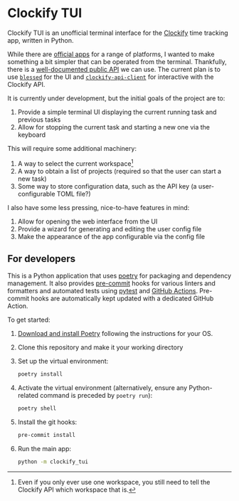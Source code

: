 # Clockify TUI

Clockify TUI is an unofficial terminal interface for the [Clockify] time tracking app, written in Python.

While there are [official apps] for a range of platforms, I wanted to make something a bit simpler that can be operated from the terminal. Thankfully, there is a [well-documented public API] we can use. The current plan is to use [`blessed`] for the UI and [`clockify-api-client`] for interactive with the Clockify API.

It is currently under development, but the initial goals of the project are to:

1. Provide a simple terminal UI displaying the current running task and previous tasks
1. Allow for stopping the current task and starting a new one via the keyboard

This will require some additional machinery:

1. A way to select the current workspace[^1]
1. A way to obtain a list of projects (required so that the user can start a new task)
1. Some way to store configuration data, such as the API key (a user-configurable TOML file?)

I also have some less pressing, nice-to-have features in mind:

1. Allow for opening the web interface from the UI
1. Provide a wizard for generating and editing the user config file
1. Make the appearance of the app configurable via the config file

[Clockify]: https://clockify.me/
[official apps]: https://clockify.me/apps
[well-documented public API]: https://docs.clockify.me/
[`blessed`]: https://pypi.org/project/blessed/
[`clockify-api-client`]: https://pypi.org/project/clockify-api-client/

[^1]: Even if you only ever use one workspace, you still need to tell the Clockify API which workspace that is.

## For developers

This is a Python application that uses [poetry](https://python-poetry.org) for packaging
and dependency management. It also provides [pre-commit](https://pre-commit.com/) hooks
for various linters and formatters and automated tests using
[pytest](https://pytest.org/) and [GitHub Actions](https://github.com/features/actions).
Pre-commit hooks are automatically kept updated with a dedicated GitHub Action.

To get started:

1. [Download and install Poetry](https://python-poetry.org/docs/#installation) following the instructions for your OS.
1. Clone this repository and make it your working directory
1. Set up the virtual environment:

   ```bash
   poetry install
   ```

1. Activate the virtual environment (alternatively, ensure any Python-related command is preceded by `poetry run`):

   ```bash
   poetry shell
   ```

1. Install the git hooks:

   ```bash
   pre-commit install
   ```

1. Run the main app:

   ```bash
   python -m clockify_tui
   ```
